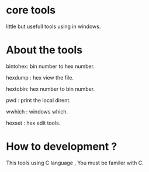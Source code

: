 core tools
==========

little but usefull tools using in windows.


About the tools
================
bintohex: bin number to hex number.

hexdump : hex view the file.

hextobin: hex number to bin number.

pwd 	: print the local dirent.

wwhich 	: windows which.

hexset  : hex edit tools.

How to development ?
======================
This tools using C language , You must be familer with C.